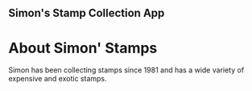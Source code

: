 Simon's Stamp Collection App
---

# About Simon' Stamps

Simon has been collecting stamps since 1981 and has a wide variety of expensive and exotic stamps.
